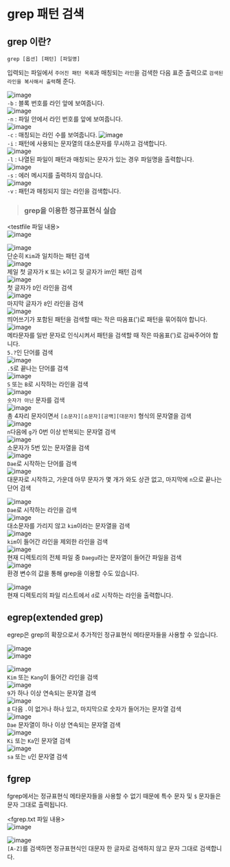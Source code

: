 # grep 패턴 검색

## grep 이란?

`grep [옵션] [패턴] [파일명]`

입력되는 파일에서 `주어진 패턴 목록`과 매칭되는 `라인`을 검색한 다음 표준 출력으로 `검색된 라인을 복사해서 출력`해 준다.

![image](https://user-images.githubusercontent.com/43658658/141216124-dc37d962-14bd-48b5-a124-4ab2c9c7cf66.png)   
`-b` : 블록 번호를 라인 앞에 보여줍니다.   
![image](https://user-images.githubusercontent.com/43658658/141216159-da03e7e2-cb10-4016-9291-f04dccde5989.png)   
`-n` : 파일 안에서 라인 번호를 앞에 보여줍니다.   
![image](https://user-images.githubusercontent.com/43658658/141216202-34f89e10-fc56-4b7e-8d30-0c4990a7a94c.png)   
`-c` : 매칭되는 라인 수를 보여줍니다.
![image](https://user-images.githubusercontent.com/43658658/141216242-722ee945-5812-491b-84e9-71add990dd9a.png)   
`-i` : 패턴에 사용되는 문자열의 대소문자를 무시하고 검색합니다.   
![image](https://user-images.githubusercontent.com/43658658/141216320-c52aaf71-ce67-4995-9760-0a5fea5c61a3.png)   
`-l` : 나열된 파일이 패턴과 매칭되는 문자가 있는 경우 파일명을 출력합니다.   
![image](https://user-images.githubusercontent.com/43658658/141216478-dc9a6973-f40b-438f-9c44-f12f7f351053.png)   
`-s` : 에러 메시지를 출력하지 않습니다.   
![image](https://user-images.githubusercontent.com/43658658/141216535-265b24b6-3bb1-4b51-84a0-262c4a44d723.png)   
`-v` : 패턴과 매칭되지 않는 라인을 검색합니다.   

> <h3>grep을 이용한 정규표현식 실습</h3>

<testfile 파일 내용>   
![image](https://user-images.githubusercontent.com/43658658/141217155-df33393c-1b26-4cb1-a49e-c159fb1490a0.png)   

![image](https://user-images.githubusercontent.com/43658658/141217286-9572759b-a4b7-4804-b4a3-51a9d00a7077.png)   
단순히 `Kim`과 일치하는 패턴 검색   
![image](https://user-images.githubusercontent.com/43658658/141217329-96184fe7-b0a5-46fa-8f42-f039cf68da19.png)   
제일 첫 글자가 `K` 또는 `k`이고 뒷 글자가 im인 패턴 검색   
![image](https://user-images.githubusercontent.com/43658658/141217383-c5f79213-29fc-4cd6-9f7f-e9005958e179.png)   
첫 글자가 `D`인 라인을 검색   
![image](https://user-images.githubusercontent.com/43658658/141217473-19c5021a-c37c-4c42-94d0-659f421c0958.png)   
마지막 글자가 `8`인 라인을 검색   
![image](https://user-images.githubusercontent.com/43658658/141217686-de4916b6-2233-4c5f-86bf-68b9b315304c.png)   
띄어쓰기가 포함된 패턴을 검색할 때는 작은 따옴표(')로 패턴을 묶어줘야 합니다.   
![image](https://user-images.githubusercontent.com/43658658/141217963-39d60605-4797-4d15-9387-d1ca7e4c2c76.png)   
메타문자를 일반 문자로 인식시켜서 패턴을 검색할 때 작은 따옴표(')로 감싸주어야 합니다.   
`5.?`인 단어를 검색   
![image](https://user-images.githubusercontent.com/43658658/141218229-030ba27f-ec67-41cd-9d02-67ab3b9e9735.png)   
`.5`로 끝나는 단어를 검색   
![image](https://user-images.githubusercontent.com/43658658/141218259-fef7da13-98c7-4ab6-84ed-be6ce95348f6.png)   
`S` 또는 `B`로 시작하는 라인을 검색   
![image](https://user-images.githubusercontent.com/43658658/141218279-46981987-9ba7-443c-9d34-e07847d1f441.png)   
`숫자가 아닌` 문자를 검색   
![image](https://user-images.githubusercontent.com/43658658/141218451-ec00501b-012f-47ce-a1d6-3e211e1ae97f.png)   
총 4자리 문자이면서 `[소문자][소문자][공백][대문자]` 형식의 문자열을 검색   
![image](https://user-images.githubusercontent.com/43658658/141218499-913b780a-99b3-4234-9467-5301ab3ac72a.png)   
`n`다음에 `g`가 0번 이상 반복되는 문자열 검색   
![image](https://user-images.githubusercontent.com/43658658/141218531-c3a12ec3-6715-4570-86eb-fea829329e8a.png)   
소문자가 5번 있는 문자열을 검색   
![image](https://user-images.githubusercontent.com/43658658/141218802-30941ded-fd53-495e-8cef-e159c583f073.png)   
`Dae`로 시작하는 단어를 검색   
![image](https://user-images.githubusercontent.com/43658658/141218844-14e7e146-6cdb-48fc-89a8-69c5fd52a996.png)   
대문자로 시작하고, 가운데 아무 문자가 몇 개가 와도 상관 없고, 마지막에 `n`으로 끝나는 단어 검색

![image](https://user-images.githubusercontent.com/43658658/141219199-53de0828-470c-4bf8-82ad-c615bf10a2cb.png)   
`Dae`로 시작하는 라인을 검색   
![image](https://user-images.githubusercontent.com/43658658/141219470-0427662c-69ff-4368-9d89-3ce52868a262.png)   
대소문자를 가리지 않고 `kim`이라는 문자열을 검색   
![image](https://user-images.githubusercontent.com/43658658/141219533-c1085223-513b-40c6-ab8e-6ef55845e849.png)   
`kim`이 들어간 라인을 제외한 라인을 검색   
![image](https://user-images.githubusercontent.com/43658658/141219650-a3dffcfd-47b0-474f-8fcb-caf230fa0a2d.png)   
현재 디렉토리의 전체 파일 중 `Daegu`라는 문자열이 들어간 파일을 검색   
![image](https://user-images.githubusercontent.com/43658658/141219959-72259634-57a2-47d8-99c9-2e93b4e1b1c0.png)   
환경 변수의 값을 통해 grep을 이용할 수도 있습니다.

![image](https://user-images.githubusercontent.com/43658658/141220061-b1664f8b-353f-4eba-9a0c-c6fc444a47e1.png)   
현재 디렉토리의 파일 리스트에서 `d`로 시작하는 라인을 출력합니다.   

## egrep(extended grep)

egrep은 grep의 확장으로서 추가적인 정규표현식 메타문자들을 사용할 수 있습니다.   

![image](https://user-images.githubusercontent.com/43658658/141220546-3656ea91-ea20-4534-92d4-a0b215367f59.png)   
![image](https://user-images.githubusercontent.com/43658658/141220566-46a9f816-48a8-4afd-8558-a8ae9022f980.png)   

![image](https://user-images.githubusercontent.com/43658658/141220803-aa1fbb1a-a260-4564-b4b7-e2bf49fc0e30.png)   
`Kim` 또는 `Kang`이 들어간 라인을 검색   
![image](https://user-images.githubusercontent.com/43658658/141220861-4cf0d218-d79e-4a06-b250-58fd5dc187b3.png)   
`9`가 하나 이상 연속되는 문자열 검색   
![image](https://user-images.githubusercontent.com/43658658/141221209-291bb38c-01b6-4ccf-b81a-6d4aca8b9d61.png)   
`8` 다음 `.`이 없거나 하나 있고, 마지막으로 숫자가 들어가는 문자열 검색   
![image](https://user-images.githubusercontent.com/43658658/141221337-cf3a40c1-f5ac-4edf-ac48-4a6c4608d148.png)   
`Dae` 문자열이 하나 이상 연속되는 문자열 검색   
![image](https://user-images.githubusercontent.com/43658658/141221810-fe9cde91-e4cf-4909-998e-a356b191a577.png)   
`Ki` 또는 `Ka`인 문자열 검색   
![image](https://user-images.githubusercontent.com/43658658/141221858-a36745e2-1563-4ade-b373-12755e33ed83.png)   
`sa` 또는 `u`인 문자열 검색

## fgrep

fgrep에서는 정규표현식 메타문자들을 사용할 수 없기 때문에 특수 문자 및 `$` 문자들은 문자 그대로 출력됩니다.

<fgrep.txt 파일 내용>   
![image](https://user-images.githubusercontent.com/43658658/141222304-30498310-40e7-4470-8b1c-445dd048727e.png)

![image](https://user-images.githubusercontent.com/43658658/141222421-c2daa304-9979-4383-9675-a5bf1d9b5bed.png)   
`[A-Z]`를 검색하면 정규표현식인 대문자 한 글자로 검색하지 않고 문자 그대로 검색합니다.   

